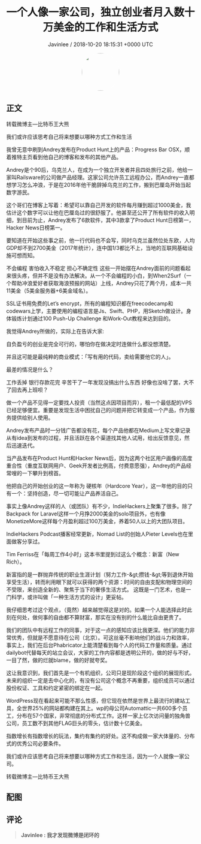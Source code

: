 <h1 align="center">一个人像一家公司，独立创业者月入数十万美金的工作和生活方式</h1>
<p align="center">
    <a>Javinlee / 2018-10-20 18:15:31 &#43;0000 UTC</a>
</p>

<div align="center">
    <img src="https://images.zsxq.com/Fu_lS-DvdTKEWaFwLrGQ3j9UnShW?e=1590940799&amp;token=kIxbL07-8jAj8w1n4s9zv64FuZZNEATmlU_Vm6zD:PAmlR4eioOTQked8CXnYiL7CB0E=" width="100" height="100" style="border:1px solid;border-radius:50%; color:#ffffff"/>
</div>

## 正文

<div>


转载微博主—比特币王大熊

我们或许应该思考自己将来想要以哪种方式工作和生活

​​我曾无意中刷到Andrey发布在Product Hunt上的产品：Progress Bar OSX，顺着推特主页看到他自己的博客和发布的其他产品。

Andrey是个90后，乌克兰人，在成为一个独立开发者并且四处旅行之前，他给一家叫Railsware的公司做产品经理。这家公司允许员工远程办公，而Andrey一直都想学习怎么冲浪，于是在2016年他干脆辞掉乌克兰的工作，搬到巴厘岛开始当起数字游民。

这个哥们在博客上写着：希望可以靠自己开发的软件每月赚到超过1000美金，我估计这个数字可以让他在巴厘岛过的很舒服了。他甚至还公开了所有软件的收入明细，到目前为止，Andrey发布了6款软件，其中3款拿了Product Hunt日榜第一，Hacker News日榜第一。

要知道在开始这些事之前，他一行代码也不会写，同时乌克兰虽然位处东欧，人均GDP却不到2700美金（2017年统计），连中国1/3都比不上，当地的互联网基础设施可想而知。

不会编程
害怕收入不稳定
担心不确定性
这些一开始摆在Andrey面前的问题看起来很头疼，但并不是没有办法解决。从一个不会编程的小白，到When2Surf（一个帮助冲浪爱好者获取海浪预报的网站）上线，Andrey只花了两个月，成本一共11美金（5美金服务器&#43;6美金域名）。

SSL证书用免费的Let’s encrypt，所有的编程知识都在freecodecamp和codewars上学，主要使用的编程语言是Js、Swift、PHP，用Sketch做设计。身体锻炼计划通过100 Push-Up Challenge 和Work-Out教程来达到目的。

我觉得Andrey所做的，实际上在告诉大家:

自负盈亏的创业是完全可行的，哪怕你在做决定时连做什么都没想清楚。

并且这可能是最纯粹的商业模式：「写有用的代码，卖给需要他它的人」。

最差的情况是什么？

工作丢掉
银行存款花完
辛苦干了一年发现没搞出什么东西
好像也没啥了罢，大不了回去再上班呗？

做一个产品不见得一定要找人投资（当然这点因项目而异），租一个最低配的VPS已经足够便宜。重要是发现生活中困扰自己的问题并把它转变成一个产品，作为服务提供给别人使用。

Andrey发布产品时一分钱广告都没有花，每个产品他都在Medium上写文章记录从有idea到发布的过程，并且活跃在各个渠道找其他人试用，给出反馈意见，然后迅速迭代。

当产品发布在Product Hunt和Hacker News后，因为这两个社区用户画像的高度重合性（重度互联网用户、Geek开发者比例高，付费意愿强），Andrey的产品经常嗖的一下攀升到榜首。

他把自己的开始创业的这一年称为 硬核年（Hardcore Year），这一年他的目的只有一个：坚持创造，尽一切可能让产品养活自己。

事实上像Andrey这样的人（或团队）有不少，IndieHackers上聚集了很多。除了Backpack for Laravel这样一个月挣2000美金的solo项目外，也有像MonetizeMore这样每个月盈利超过100万美金，养着50人以上的大团队项目。

IndieHackers Podcast播客经常更新，Nomad List的创始人Pieter Levels也在里面做客分享过。

Tim Ferriss在「每周工作4小时」这本书里提到过这么个概念：新富（New Rich）。

新富指的是一群抛弃传统的职业生涯计划（努力工作-&amp;gt;攒钱-&amp;gt;等到退休开始享受生活），转而利用眼下就可以获得的两个资源：时间的自由支配和物理空间的不受限，来创造全新的、聚焦于当下的奢侈生活方式。 这既是一门艺术，也是一门科学，或许叫做「一种生活方式的设计」更妥帖。

我仔细思考过这个观点，（竟然）越来越觉得这是对的。如果一个人能选择此时此刻在何处，做何事的自由都不算财富，那实在没有别的什么能比自由更贵了。

我们的团队中有远程工作的同事，对于这一点的感知应该比我更深。他们的能力非常优秀，但就是不愿意待在公司（北京）。可这丝毫不影响他们的战斗力和效率，事实上，我们在后台Phabricator上能清楚看到每个人的代码工作量和质量。通过dailybot代替每天的站立会议，大家的工作内容都是透明公开的，做的好与不好，一目了然，做的烂就blame，做的好就夸奖。

这让我意识到，我们首先是一个有机组织，公司只是现阶段这个组织的展现形式。 未来的组织一定是去中心化的，有没有公司这个概念不再重要，组织成员可以通过股份权证、工具和约定紧密的绑定在一起。

WordPress现在看起来可能不那么性感，但它现在依然是世界上最流行的建站工具，全世界25%的网站都构建在其上。wp的母公司Automattic一共600多个员工，分布在57个国家，非常彻底的分布式工作。这样一家上亿次访问量的独角兽公司，员工数不到其他FLAG巨头的零头，估计数十亿美金。

指数增长有指数增长的玩法，集约有集约的好处。这不构成做一家大体量的、分布式的优秀公司必要条件。

我们或许应该思考自己将来想要以哪种方式工作和生活，因为一个人就像一家公司。

转载微博主—比特币王大熊​​​​
</div>

## 配图
<div class="image" align="center">

</div>

## 评论

<div align="left">
<div>

<blockquote >
<span> <strong>Javinlee : 我才发现微博是闭环的 </strong></span>
</blockquote>

</div>
</div>